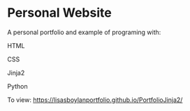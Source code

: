 

# Personal Website
A personal portfolio and example of programing with:

HTML

CSS

Jinja2

Python


To view:
https://lisasboylanportfolio.github.io/PortfolioJinja2/
